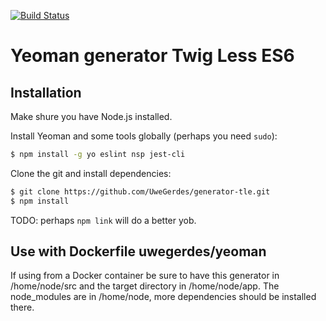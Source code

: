 [![Build Status](https://travis-ci.org/UweGerdes/generator-tle.svg?branch=master)](https://travis-ci.org/UweGerdes/generator-tle)

# Yeoman generator Twig Less ES6

## Installation

Make shure you have Node.js installed.

Install Yeoman and some tools globally (perhaps you need `sudo`):

```bash
$ npm install -g yo eslint nsp jest-cli
```

Clone the git and install dependencies:

```bash
$ git clone https://github.com/UweGerdes/generator-tle.git
$ npm install
```

TODO: perhaps `npm link` will do a better yob.

## Use with Dockerfile uwegerdes/yeoman

If using from a Docker container be sure to have this generator in /home/node/src and the target directory in /home/node/app. The node_modules are in /home/node, more dependencies should be installed there.
